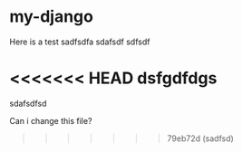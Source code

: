 # my-django

Here is a test
sadfsdfa
sdafsdf
sdfsdf

<<<<<<< HEAD
dsfgdfdgs
=======
sdafsdfsd

Can i change this file?
>>>>>>> 79eb72d (sadfsd)

